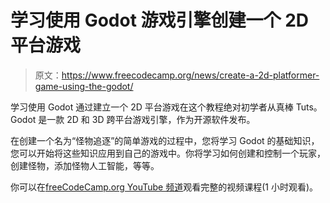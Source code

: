 # 学习使用 Godot 游戏引擎创建一个 2D 平台游戏

> 原文：<https://www.freecodecamp.org/news/create-a-2d-platformer-game-using-the-godot/>

学习使用 Godot 通过建立一个 2D 平台游戏在这个教程绝对初学者从真棒 Tuts。Godot 是一款 2D 和 3D 跨平台游戏引擎，作为开源软件发布。

在创建一个名为“怪物追逐”的简单游戏的过程中，您将学习 Godot 的基础知识，您可以开始将这些知识应用到自己的游戏中。你将学习如何创建和控制一个玩家，创建怪物，添加怪物人工智能，等等。

你可以在[freeCodeCamp.org YouTube 频道](https://www.youtube.com/watch?v=fQXKjmCDkIA)观看完整的视频课程(1 小时观看)。